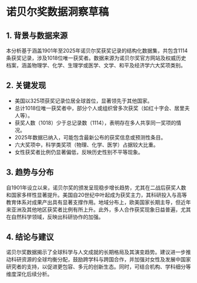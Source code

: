# 诺贝尔奖数据洞察草稿

## 1. 背景与数据来源  
本分析基于涵盖1901年至2025年诺贝尔奖获奖记录的结构化数据集，共包含1114条获奖记录，涉及1018位唯一获奖者。数据来源为诺贝尔奖官方网站及权威历史档案，涵盖物理学、化学、生理学或医学、文学、和平及经济学六大奖项类别。

## 2. 关键发现  
- 美国以325项获奖记录位居全球首位，显著领先于其他国家。  
- 总计1018位唯一获奖者中，部分个人或组织曾多次获奖（如红十字会、居里夫人等）。  
- 获奖人数（1018）少于总记录数（1114），表明存在多人共享同一奖项的情况。  
- 2025年数据已纳入，可能包含最新公布的获奖信息或预测性条目。  
- 六大奖项中，科学类奖项（物理、化学、医学）占据较大比重。  
- 女性获奖者比例仍显著偏低，反映历史性别不平等现象。

## 3. 趋势与分布  
自1901年设立以来，诺贝尔奖的颁发呈现稳步增长趋势，尤其在二战后获奖人数和国家多样性显著提升。美国自20世纪中叶起成为获奖主力，其科研投入与高等教育体系对成果产出具有显著支撑作用。地域分布上，欧美国家长期主导，但近年来亚洲及其他地区获奖者比例有所上升。此外，多人合作获奖现象日益普遍，尤其在自然科学领域，反映出科研协作的加强。

## 4. 结论与建议  
诺贝尔奖数据揭示了全球科学与人文成就的长期格局及其演变趋势。建议进一步推动科研资源的全球均衡分配，鼓励跨学科与跨国合作，并加强对女性及发展中国家研究者的支持，以促进更包容、多元的创新生态。同时，可结合机构、学科细分等维度深化后续分析。